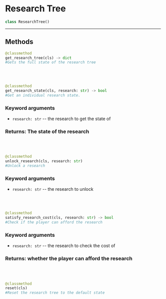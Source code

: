 # Research Tree

```python
class ResearchTree()
```

---

## Methods

```python
@classmethod
get_research_tree(cls) -> dict
#Gets the full state of the research tree
```

<br/><br/>

```python
@classmethod
get_research_state(cls, research: str) -> bool
#Get an individual research state.
```

### Keyword arguments

-   `research: str` -- the research to get the state of

### Returns: The state of the research

<br/><br/>

```python
@classmethod
unlock_research(cls, research: str)
#Unlock a research
```

### Keyword arguments

-   `research: str` -- the research to unlock

<br/><br/>

```python
@classmethod
satisfy_research_cost(cls, research: str) -> bool
#Check if the player can afford the research
```

### Keyword arguments

-   `research: str` -- the research to check the cost of

### Returns: whether the player can afford the research

<br/><br/>

```python
@classmethod
reset(cls)
#Reset the research tree to the default state
```
